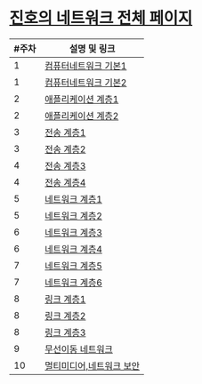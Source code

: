 # [진호의 네트워크 전체 페이지](https://meadow-pram-047.notion.site/bd0eacf90b5342eb9e59f69cc8c33e72)

| #주차 | 설명 및 링크                                                                                         |
| ----- | ---------------------------------------------------------------------------------------------------- |
| 1     | [컴퓨터네트워크 기본1](https://meadow-pram-047.notion.site/1-24b93a1e5c654b55845cff11960b5ef0)       |
| 1     | [컴퓨터네트워크 기본2](https://meadow-pram-047.notion.site/2-ad9eb55a76684860a8a5be76182d4b88)       |
| 2     | [애플리케이션 계층1](https://meadow-pram-047.notion.site/1-99a4f2862405428aaf50afe73999a0a4)         |
| 2     | [애플리케이션 계층2](https://meadow-pram-047.notion.site/2-1ff1b96f515f41e1af95118002e1bd36)         |
| 3     | [전송 계층1](https://meadow-pram-047.notion.site/1-7a7ee4261c854f7b8b2dfc7b42a968bc)                 |
| 3     | [전송 계층2](https://meadow-pram-047.notion.site/2-ca53e181cdec4f5fafbf0033aac3d88d)                 |
| 4     | [전송 계층3](https://meadow-pram-047.notion.site/3-30fb721838d24947a6e4845fb076ee4f)                 |
| 4     | [전송 계층4](https://meadow-pram-047.notion.site/4-9b316c1447d14fb8aba257c101e3163b)                 |
| 5     | [네트워크 계층1](https://meadow-pram-047.notion.site/1-b19303d6688142d49b6b9df515d7a29d)             |
| 5     | [네트워크 계층2](https://meadow-pram-047.notion.site/2-4ad54553bb6a46c38716a063fe2d1b43)             |
| 6     | [네트워크 계층3](https://meadow-pram-047.notion.site/3-680f8d6b718e4d87bb2dc245cd2aaa03)             |
| 6     | [네트워크 계층4](https://meadow-pram-047.notion.site/4-b1ad070d48a248f2b67a6542472d8e80)             |
| 7     | [네트워크 계층5](https://meadow-pram-047.notion.site/5-9f4ba39b280844ef8e3f0950341538a5)             |
| 7     | [네트워크 계층6](https://meadow-pram-047.notion.site/6-4a09e9f2e3b547fc918d22bb859e3c88)             |
| 8     | [링크 계층1](https://meadow-pram-047.notion.site/1-ef7e6210f8e64ec581f81e8cd64aae52)                 |
| 8     | [링크 계층2](https://meadow-pram-047.notion.site/2-7d36e1a33f6a40c5a7edb769badc4e60)                 |
| 8     | [링크 계층3](https://meadow-pram-047.notion.site/3-a50bdc55c44547fcafa9a7a4bf7e5b38)                 |
| 9     | [무선이동 네트워크](https://meadow-pram-047.notion.site/1-2-3-74851bdf6b6f4e338e4feefec9a21b03)      |
| 10    | [멀티미디어,네트워크 보안](https://meadow-pram-047.notion.site/1-2-c31884c5757b4defb0dc96336a7c44f6) |
